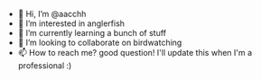 - 👋 Hi, I’m @aacchh
- 👀 I’m interested in anglerfish
- 🌱 I’m currently learning a bunch of stuff
- 💞️ I’m looking to collaborate on birdwatching
- 📫 How to reach me? good question! I'll update this when I'm a professional :) 

<!---
aacchh/aacchh is a ✨ special ✨ repository because its `README.md` (this file) appears on your GitHub profile.
You can click the Preview link to take a look at your changes.
--->
